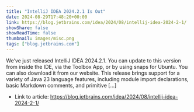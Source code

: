 ```yaml
---
title: "IntelliJ IDEA 2024.2.1 Is Out"
date: 2024-08-29T17:48:20+00:00
link: https://blog.jetbrains.com/idea/2024/08/intellij-idea-2024-2-1/
showShare: false
showReadTime: false
thumbnail: images/misc.png
tags: ["blog.jetbrains.com"]
---
```

We’ve just released IntelliJ IDEA 2024.2.1. You can update to this version from inside the IDE, via the Toolbox App, or by using snaps for Ubuntu. You can also download it from our website. This release brings support for a variety of Java 23 language features, including module import declarations, basic Markdown comments, and primitive […]

- Link to article: https://blog.jetbrains.com/idea/2024/08/intellij-idea-2024-2-1/